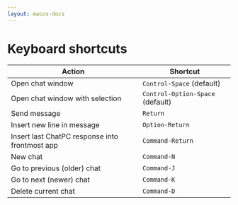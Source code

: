 ```yaml
---
layout: macos-docs
---
```


# Keyboard shortcuts

| Action | Shortcut |
| - | - |
| Open chat window | `Control-Space` (default) |
| Open chat window with selection | `Control-Option-Space` (default) |
| Send message | `Return` |
| Insert new line in message | `Option-Return` |
| Insert last ChatPC response into frontmost app | `Command-Return` |
| New chat | `Command-N` |
| Go to previous (older) chat | `Command-J` |
| Go to next (newer) chat | `Command-K` |
| Delete current chat | `Command-D` |